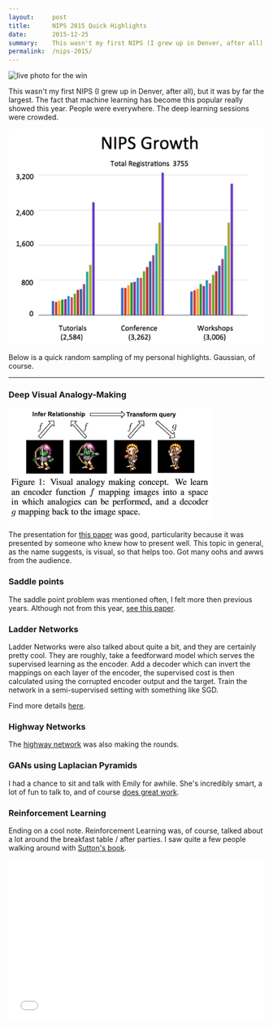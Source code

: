 ```yaml
---
layout:     post
title:      NIPS 2015 Quick Highlights
date:       2015-12-25
summary:    This wasn't my first NIPS (I grew up in Denver, after all), but it was by far the largest. The fact that machine learning has become this popular really showed this year. People were everywhere. The deep learning sessions were crowded.
permalink:  /nips-2015/
---
```


![live photo for the win](/images/nips2015-2.gif)

This wasn't my first NIPS (I grew up in Denver, after all), but it was by far the largest. The fact that machine learning has become this popular really showed this year. People were everywhere. The deep learning sessions were crowded.

![](/images/NIPS15growth.png)

Below is a quick random sampling of my personal highlights. Gaussian, of course.

------------------------------------------------------------------------

### Deep Visual Analogy-Making

![](/images/Deep-Visual-Analogy-Making.png)

The presentation for [this paper](https://web.eecs.umich.edu/~honglak/nips2015-analogy.pdf) was good, particularity because it was presented by someone who knew how to present well. This topic in general, as the name suggests, is visual, so that helps too. Got many oohs and awws from the audience.

### Saddle points

The saddle point problem was mentioned often, I felt more then previous years. Although not from this year, [see this paper](http://arxiv.org/pdf/1406.2572v1.pdf).

### Ladder Networks

Ladder Networks were also talked about quite a bit, and they are certainly pretty cool. They are roughly, take a feedforward model which serves the supervised learning as the encoder. Add a decoder which can invert the mappings on each layer of the encoder, the supervised cost is then calculated using the corrupted encoder output and the target. Train the network in a semi-supervised setting with something like SGD.

Find more details [here](http://arxiv.org/abs/1507.02672).

### Highway Networks

The [highway network](http://arxiv.org/abs/1505.00387) was also making the rounds.

### GANs using Laplacian Pyramids

I had a chance to sit and talk with Emily for awhile. She's incredibly smart, a lot of fun to talk to, and of course [does great work](http://arxiv.org/pdf/1506.05751v1.pdf).

### Reinforcement Learning

Ending on a cool note. Reinforcement Learning was, of course, talked about a lot around the breakfast table / after parties. I saw quite a few people walking around with [Sutton's book](http://www.amazon.com/Reinforcement-Learning-Introduction-Adaptive-Computation/dp/0262193981).

<div style="position: relative; padding-bottom: 56.25%; padding-top: 35px; height: 0; overflow: hidden;"><center><iframe width="420" height="315" style="position: absolute; top:0; left: 0; width: 100%; height: 100%;" src="//www.youtube.com/embed/pD-FWetbvN8" frameborder="0" allowfullscreen></iframe></center></div>

